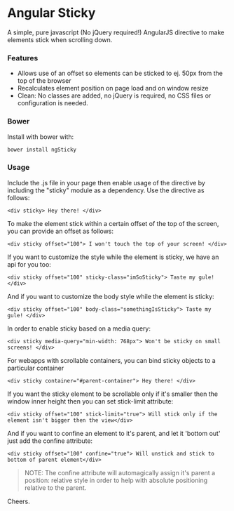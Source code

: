 Angular Sticky
==============

A simple, pure javascript (No jQuery required!) AngularJS directive to make elements stick when scrolling down.

### Features

  * Allows use of an offset so elements can be sticked to ej. 50px from the top of the browser
  * Recalculates element position on page load and on window resize
  * Clean: No classes are added, no jQuery is required, no CSS files or configuration is needed.


### Bower

Install with bower with:

```bash
bower install ngSticky
```


### Usage

Include the .js file in your page then enable usage of the directive by including the "sticky" module
as a dependency. Use the directive as follows:

    <div sticky> Hey there! </div>

To make the element stick within a certain offset of the top of the screen, you can provide an offset as follows:

    <div sticky offset="100"> I won't touch the top of your screen! </div>

If you want to customize the style while the element is sticky, we have an api for you too:

    <div sticky offset="100" sticky-class="imSoSticky"> Taste my gule! </div>

And if you want to customize the body style while the element is sticky:

    <div sticky offset="100" body-class="somethingIsSticky"> Taste my gule! </div>

In order to enable sticky based on a media query:

    <div sticky media-query="min-width: 768px"> Won't be sticky on small screens! </div>

For webapps with scrollable containers, you can bind sticky objects to a particular container

    <div sticky container="#parent-container"> Hey there! </div>

If you want the sticky element to be scrollable only if it's smaller then the window inner height then you can set stick-limit attribute:

    <div sticky offset="100" stick-limit="true"> Will stick only if the element isn't bigger then the view</div>

And if you want to confine an element to it's parent, and let it 'bottom out' just add the confine attribute:

    <div sticky offset="100" confine="true"> Will unstick and stick to bottom of parent element</div>

> NOTE: The confine attribute will automagically assign it's parent a position: relative style in order to help with absolute positioning relative to the parent.

Cheers.
